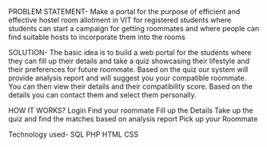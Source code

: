 
PROBLEM STATEMENT-
Make a portal for the purpose of efficient and effective hostel room allotment in VIT for registered students where students can start a campaign for getting roommates and where people can find suitable hosts to incorporate them into the rooms

SOLUTION-
The basic idea is to build a web portal for the students where they can fill up their details and take a quiz showcasing their lifestyle and their preferences for future roommate.
Based on the quiz our system will provide analysis report and will suggest you your compatible roommate.
You can then view their details and their compatibility score.
Based on the details you can contact them and select them personally.

HOW IT WORKS?
Login
Find your roommate
Fill up the Details
Take up the quiz and find the matches based on analysis report
Pick up your Roommate


Technology used-
SQL
PHP
HTML
CSS
